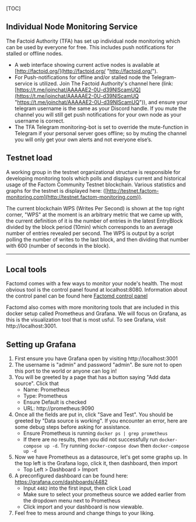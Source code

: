 [TOC]
## Individual Node Monitoring Service
The Factoid Authority (TFA) has set up individual node monitoring which can be used by everyone for free. This includes push notifications for stalled or offline nodes. 
* A web interface showing current active nodes is available at [http://factoid.org/](http://factoid.org/ "http://factoid.org/").
* For Push-notifications for offline and/or stalled node the Telegram-service is utilized. Join The Factoid Authority's channel here (link: [https://t.me/joinchat/AAAAAE2-0U-d39NlScamUQ](https://t.me/joinchat/AAAAAE2-0U-d39NlScamUQ "https://t.me/joinchat/AAAAAE2-0U-d39NlScamUQ")), and ensure your telegram username is the same as your Discord handle. If you mute the channel you will still get push notifications for your own node as your username is correct.
* The TFA Telegram monitoring-bot is set to override the mute-function in Telegram if your personal server goes offline; so by muting the channel you will only get your own alerts and not everyone else’s.

## Testnet load
A working group in the testnet organizational structure is responsible for developing monitoring tools which polls and displays current and historical usage of the Factom Community Testnet blockchain. Various statistics and graphs for the testnet is displayed here: ([http://testnet.factom-monitoring.com](http://testnet.factom-monitoring.com)). 

The current blockchain WPS (Writes Per Second) is shown at the top right corner, "WPS" at the moment is an arbitrary metric that we came up with, the current definition of it is the number of entries in the latest EntryBlock divided by the block period (10min) which corresponds to an average number of entries revealed per second.  The WPS is output by a script polling the number of writes to the last block, and then dividing that number with 600 (number of seconds in the block).

------

## Local tools

Factomd comes with a few ways to monitor your node's health. The most obvious tool is the control panel found at localhost:8080. Information about the control panel can be found here [Factomd control panel](https://docs.factom.com/#the-factomd-control-panel)

Factomd also comes with more monitoring tools that are included in this docker setup called Prometheus and Grafana.
We will focus on Grafana, as this is the visualization tool that is most usful.
To see Grafana, visit http://localhost:3001.

## Setting up Grafana

1. First ensure you have Grafana open by visiting http://localhost:3001
2. The username is "admin" and password "admin". Be sure not to open this port to the world or anyone can log in!
3. You will be greeted by a page that has a button saying "Add data source". Click that
    - Name: Prometheus
    - Type: Prometheus
    - Ensure Default is checked
    - URL: http://prometheus:9090
4. Once all the fields are put in, click "Save and Test". You should be greeted by "Data source is working".
If you encounter an error, here are some debug steps before asking for assistance.
    - Ensure Prometheus is running `docker ps | grep prometheus`
    - If there are no results, then you did not successfully run `docker-compose up -d`. Try running `docker-compose down` then `docker-compose up -d`
5. Now we have Prometheus as a datasource, let's get some graphs up. In the top left is the Grafana logo, click it, then dashboard, then import
    - Top Left > Dashboard > Import
6. A preconfigured dashboard can be found here: https://grafana.com/dashboards/4482
    - Input `4482` into the first input, then click Load
    - Make sure to select your prometheus source we added earlier from the dropdown menu next to Prometheus
    - Click import and your dashboard is now viewable.
7. Feel free to mess around and change things to your liking.



